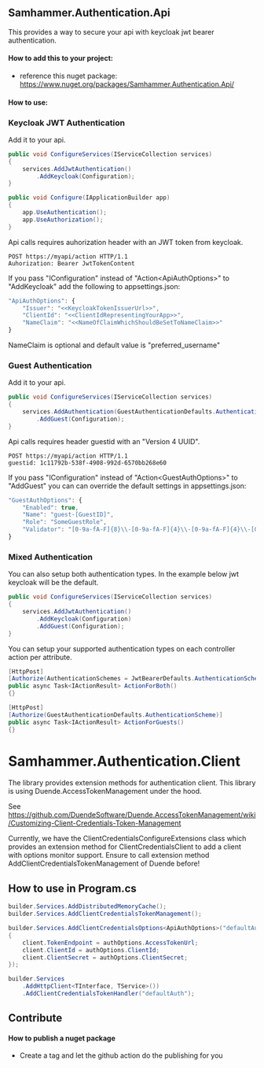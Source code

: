 ﻿## Samhammer.Authentication.Api

This provides a way to secure your api with keycloak jwt bearer authentication.

#### How to add this to your project:
- reference this nuget package: https://www.nuget.org/packages/Samhammer.Authentication.Api/

#### How to use:

### Keycloak JWT Authentication

Add it to your api.
```csharp
public void ConfigureServices(IServiceCollection services)
{
    services.AddJwtAuthentication()
        .AddKeycloak(Configuration);
}

public void Configure(IApplicationBuilder app)
{
    app.UseAuthentication();
    app.UseAuthorization();
}
```

Api calls requires auhorization header with an JWT token from keycloak.
```curl
POST https://myapi/action HTTP/1.1
Auhorization: Bearer JwtTokenContent
```

If you pass "IConfiguration" instead of "Action\<ApiAuthOptions\>" to "AddKeycloak" add the following to appsettings.json:
```js
"ApiAuthOptions": {
    "Issuer": "<<KeycloakTokenIssuerUrl>>",
    "ClientId": "<<ClientIdRepresentingYourApp>>",
    "NameClaim": "<<NameOfClaimWhichShouldBeSetToNameClaim>>"
}
```
NameClaim is optional and default value is "preferred_username"

### Guest Authentication

Add it to your api.
```csharp
public void ConfigureServices(IServiceCollection services)
{
    services.AddAuthentication(GuestAuthenticationDefaults.AuthenticationScheme)
        .AddGuest(Configuration);
}
```

Api calls requires header guestid with an "Version 4 UUID".
```curl
POST https://myapi/action HTTP/1.1
guestid: 1c11792b-538f-4908-992d-6570bb268e60
```

If you pass "IConfiguration" instead of "Action\<GuestAuthOptions\>" to "AddGuest" you can can override the default settings in appsettings.json:
```js
"GuestAuthOptions": {
    "Enabled": true,
    "Name": "guest-[GuestID]",    
    "Role": "SomeGuestRole",
    "Validator": "[0-9a-fA-F]{8}\\-[0-9a-fA-F]{4}\\-[0-9a-fA-F]{4}\\-[0-9a-fA-F]{4}\\-[0-9a-fA-F]{12}"
}
```

### Mixed Authentication
You can also setup both authentication types. In the example below jwt keycloak will be the default.

```csharp
public void ConfigureServices(IServiceCollection services)
{
    services.AddJwtAuthentication()
        .AddKeycloak(Configuration)
        .AddGuest(Configuration);
}
```

You can setup your supported authentication types on each controller action per attribute.

```csharp
[HttpPost]
[Authorize(AuthenticationSchemes = JwtBearerDefaults.AuthenticationScheme + ", " + GuestAuthenticationDefaults.AuthenticationScheme)]
public async Task<IActionResult> ActionForBoth()
{}

[HttpPost]
[Authorize(GuestAuthenticationDefaults.AuthenticationScheme)]
public async Task<IActionResult> ActionForGuests()
{}
```

# Samhammer.Authentication.Client

The library provides extension methods for authentication client. This library is using Duende.AccessTokenManagement under the hood.

See https://github.com/DuendeSoftware/Duende.AccessTokenManagement/wiki/Customizing-Client-Credentials-Token-Management

Currently, we have the ClientCredentialsConfigureExtensions class which provides an extension method for ClientCredentialsClient to add a client with options monitor support. Ensure to call extension method AddClientCredentialsTokenManagement of Duende before!

## How to use in Program.cs

```csharp
builder.Services.AddDistributedMemoryCache();
builder.Services.AddClientCredentialsTokenManagement();

builder.Services.AddClientCredentialsOptions<ApiAuthOptions>("defaultAuth", (client, authOptions) =>
{
    client.TokenEndpoint = authOptions.AccessTokenUrl;
    client.ClientId = authOptions.ClientId;
    client.ClientSecret = authOptions.ClientSecret;
});

builder.Services
    .AddHttpClient<TInterface, TService>())
    .AddClientCredentialsTokenHandler("defaultAuth");
```    

## Contribute

#### How to publish a nuget package
- Create a tag and let the github action do the publishing for you
